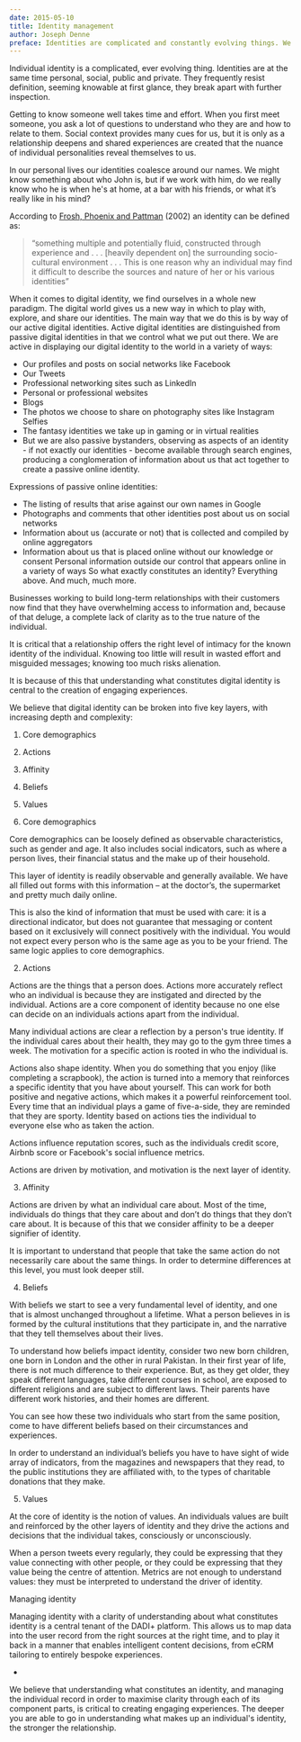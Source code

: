 ```yaml
---
date: 2015-05-10
title: Identity management
author: Joseph Denne
preface: Identities are complicated and constantly evolving things. We believe that understanding the layers of identity is critical to creating engaging experiences.
---
```


Individual identity is a complicated, ever evolving thing. Identities are at the same time personal, social, public and private. They frequently resist definition, seeming knowable at first glance, they break apart with further inspection.

Getting to know someone well takes time and effort. When you first meet someone, you ask a lot of questions to understand who they are and how to relate to them. Social context provides many cues for us, but it is only as a relationship deepens and shared experiences are created that the nuance of individual personalities reveal themselves to us.

In our personal lives our identities coalesce around our names. We might know something about who John is, but if we work with him, do we really know who he is when he's at home, at a bar with his friends, or what it’s really like in his mind?

According to [Frosh, Phoenix and Pattman](http://www.amazon.co.uk/gp/product/0333779231/) (2002) an identity can be defined as:

> “something multiple and potentially fluid, constructed through experience and . . . [heavily dependent on] the surrounding socio-cultural environment . . . This is one reason why an individual may find it difficult to describe the sources and nature of her or his various identities”

When it comes to digital identity, we find ourselves in a whole new paradigm. The digital world gives us a new way in which to play with, explore, and share our identities. The main way that we do this is by way of our active digital identities. Active digital identities are distinguished from passive digital identities in that we control what we put out there. We are active in displaying our digital identity to the world in a variety of ways:

* Our profiles and posts on social networks like Facebook
* Our Tweets
* Professional networking sites such as LinkedIn
* Personal or professional websites
* Blogs
* The photos we choose to share on photography sites like Instagram
Selfies
* The fantasy identities we take up in gaming or in virtual realities
* But we are also passive bystanders, observing as aspects of an identity - if not exactly our identities - become available through search engines, producing a conglomeration of information about us that act together to create a passive online identity.

Expressions of passive online identities:

* The listing of results that arise against our own names in Google
* Photographs and comments that other identities post about us on social networks
* Information about us (accurate or not) that is collected and compiled by online aggregators
* Information about us that is placed online without our knowledge or consent
Personal information outside our control that appears online in a variety of ways
So what exactly constitutes an identity? Everything above. And much, much more.

Businesses working to build long-term relationships with their customers now find that they have overwhelming access to information and, because of that deluge, a complete lack of clarity as to the true nature of the individual.

It is critical that a relationship offers the right level of intimacy for the known identity of the individual. Knowing too little will result in wasted effort and misguided messages; knowing too much risks alienation.

It is because of this that understanding what constitutes digital identity is central to the creation of engaging experiences.

We believe that digital identity can be broken into five key layers, with increasing depth and complexity:

1. Core demographics
2. Actions
3. Affinity
4. Beliefs
5. Values

1. Core demographics

Core demographics can be loosely defined as observable characteristics, such as gender and age. It also includes social indicators, such as where a person lives, their financial status and the make up of their household.

This layer of identity is readily observable and generally available. We have all filled out forms with this information – at the doctor’s, the supermarket and pretty much daily online.

This is also the kind of information that must be used with care: it is a directional indicator, but does not guarantee that messaging or content based on it exclusively will connect positively with the individual. You would not expect every person who is the same age as you to be your friend. The same logic applies to core demographics.

2. Actions

Actions are the things that a person does. Actions more accurately reflect who an individual is because they are instigated and directed by the individual. Actions are a core component of identity because no one else can decide on an individuals actions apart from the individual.

Many individual actions are clear a reflection by a person's true identity. If the individual cares about their health, they may go to the gym three times a week. The motivation for a specific action is rooted in who the individual is.

Actions also shape identity. When you do something that you enjoy (like completing a scrapbook), the action is turned into a memory that reinforces a specific identity that you have about yourself. This can work for both positive and negative actions, which makes it a powerful reinforcement tool. Every time that an individual plays a game of five-a-side, they are reminded that they are sporty. Identity based on actions ties the individual to everyone else who as taken the action.

Actions influence reputation scores, such as the individuals credit score, Airbnb score or Facebook's social influence metrics.

Actions are driven by motivation, and motivation is the next layer of identity.

3. Affinity

Actions are driven by what an individual care about. Most of the time, individuals do things that they care about and don’t do things that they don’t care about. It is because of this that we consider affinity to be a deeper signifier of identity.

It is important to understand that people that take the same action do not necessarily care about the same things. In order to determine differences at this level, you must look deeper still.

4. Beliefs

With beliefs we start to see a very fundamental level of identity, and one that is almost unchanged throughout a lifetime. What a person believes in is formed by the cultural institutions that they participate in, and the narrative that they tell themselves about their lives.

To understand how beliefs impact identity, consider two new born children, one born in London and the other in rural Pakistan. In their first year of life, there is not much difference to their experience. But, as they get older, they speak different languages, take different courses in school, are exposed to different religions and are subject to different laws. Their parents have different work histories, and their homes are different.

You can see how these two individuals who start from the same position, come to have different beliefs based on their circumstances and experiences.

In order to understand an individual’s beliefs you have to have sight of wide array of indicators, from the magazines and newspapers that they read, to the public institutions they are affiliated with, to the types of charitable donations that they make.

5. Values

At the core of identity is the notion of values. An individuals values are built and reinforced by the other layers of identity and they drive the actions and decisions that the individual takes, consciously or unconsciously.

When a person tweets every regularly, they could be expressing that they value connecting with other people, or they could be expressing that they value being the centre of attention. Metrics are not enough to understand values: they must be interpreted to understand the driver of identity.

Managing identity

Managing identity with a clarity of understanding about what constitutes identity is a central tenant of the DADI+ platform. This allows us to map data into the user record from the right sources at the right time, and to play it back in a manner that enables intelligent content decisions, from eCRM tailoring to entirely bespoke experiences.

-

We believe that understanding what constitutes an identity, and managing the individual record in order to maximise clarity through each of its component parts, is critical to creating engaging experiences. The deeper you are able to go in understanding what makes up an individual's identity, the stronger the relationship.